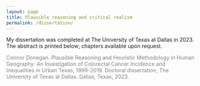 ```yaml
---
layout: page
title: Plausible reasoning and critical realism
permalink: /dissertation/
---
```


My dissertation was completed at The University of Texas at Dallas in 2023. The abstract is printed below; chapters available upon request.

<p style="color:Gray">Connor Donegan. Plausible Reasoning and Heuristic Methodology in Human Geography: An Investigation of Colorectal Cancer Incidence and Inequalities in Urban Texas, 1999-2019. Doctoral dissertation, The University of Texas at Dallas. Dallas, Texas, 2023. </p>
<object data="../assets/Abstract.pdf" width="900" height="650" type='application/pdf'></object>


